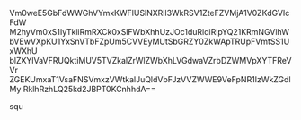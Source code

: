 Vm0weE5GbFdWWGhVYmxKWFlUSlNXRll3WkRSV1ZteFZVMjA1V0ZKdGVIcFdW
M2hyVm0xS1IyTkliRmRXCk0xSlFWbXhhUzJOc1duRldiRlpYQ21KRmNGVlhW
bVEwVXpKU1YxSnVTbFZpUm5CVVEyMUtSbGRZY0ZkWApTRUpFVmtSS1UxWXhU
blZXYlVaVFRUQktiMUV5TVZkalZrWlZWbXhLVGdwaVZrbDZWMVpXYTFReVVr
ZGEKUmxaT1VsaFNSVmxzVWtkalJuQldVbFJzVVZWWE9VeFpNR1IzWkZGdlMy
RklhRzhLQ25kd2JBPT0KCnhhdA==

squ